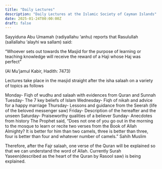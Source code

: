```yaml
---
title: "Daily Lectures"
description: "Daily Lectures at the Islamic Society of Cayman Islands"
date: 2025-01-24T00:00:00Z
draft: false
---
```


Sayyiduna Abu Umamah (radiyallahu ‘anhu) reports that Rasulullah (sallallahu ‘alayhi wa sallam) said:

“Whoever sets out towards the Masjid for the purpose of learning or teaching knowledge will receive the reward of a Haji whose Haj was perfect”

(Al Mu’jamul Kabir, Hadith: 7473)

Lectures take place in the masjid straight after the isha salaah on a variety of topics as follows

Monday- Fiqh of wudhu and salaah with evidences from Quran and Sunnah
Tuesday- The 7 key beliefs of Islam
Wednesday- Fiqh of nikah and advice for a happy marriage
Thursday- Lessons and guidance from the Seerah (life of the beloved messenger saw)
Friday- Description of the hereafter and the unseen
Saturday- Praiseworthy qualities of a believer
Sunday- Anecdotes from history
The Prophet said, “Does not one of you go out in the morning to the mosque to learn or recite two verses from the Book of Allah Almighty? It is better for him than two camels, three is better than three, four is better than four and whatever number of camels.” Sahih Muslim

Therefore, after the Fajr salaah, one verse of the Quran will be explained so that we can understand the word of Allah. Currently Surah Yaseen(described as the heart of the Quran by Rasool saw) is being explained.
